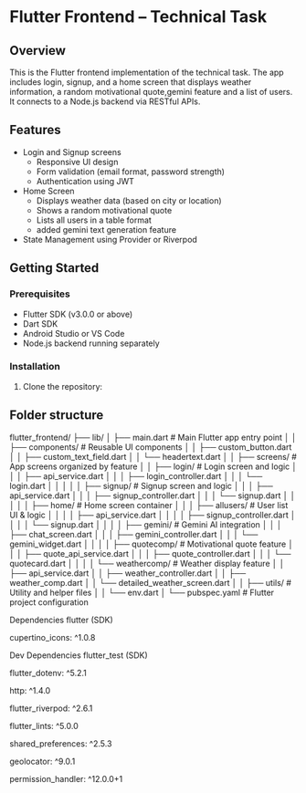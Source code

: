 # Flutter Frontend – Technical Task

## Overview

This is the Flutter frontend implementation of the technical task. The app includes login, signup, and a home screen that displays weather information, a random motivational quote,gemini feature and a list of users. It connects to a Node.js backend via RESTful APIs.

## Features

- Login and Signup screens
  - Responsive UI design
  - Form validation (email format, password strength)
  - Authentication using JWT
- Home Screen
  - Displays weather data (based on city or location)
  - Shows a random motivational quote
  - Lists all users in a table format
  - added gemini text generation feature
- State Management using Provider or Riverpod

## Getting Started

### Prerequisites

- Flutter SDK (v3.0.0 or above)
- Dart SDK
- Android Studio or VS Code
- Node.js backend running separately

### Installation

1. Clone the repository:

## Folder structure
flutter_frontend/
├── lib/
│   ├── main.dart                     # Main Flutter app entry point
│
│   ├── components/                   # Reusable UI components
│   │   ├── custom_button.dart
│   │   ├── custom_text_field.dart
│   │   └── headertext.dart
│
│   ├── screens/                      # App screens organized by feature
│   │   ├── login/                    # Login screen and logic
│   │   │   ├── api_service.dart
│   │   │   ├── login_controller.dart
│   │   │   └── login.dart
│   │   │
│   │   ├── signup/                   # Signup screen and logic
│   │   │   ├── api_service.dart
│   │   │   ├── signup_controller.dart
│   │   │   └── signup.dart
│   │   │
│   │   ├── home/                     # Home screen container
│   │   │   ├── allusers/             # User list UI & logic
│   │   │   │   ├── api_service.dart
│   │   │   │   ├── signup_controller.dart
│   │   │   │   └── signup.dart
│   │
│   │   ├── gemini/                   # Gemini AI integration
│   │   │   ├── chat_screen.dart
│   │   │   ├── gemini_controller.dart
│   │   │   └── gemini_widget.dart
│   │
│   │   ├── quotecomp/                # Motivational quote feature
│   │   │   ├── quote_api_service.dart
│   │   │   ├── quote_controller.dart
│   │   │   └── quotecard.dart
│   │
│   │   └── weathercomp/              # Weather display feature
│   │       ├── api_service.dart
│   │       ├── weather_controller.dart
│   │       ├── weather_comp.dart
│   │       └── detailed_weather_screen.dart
│
│   ├── utils/                        # Utility and helper files
│   │   └── env.dart
│
└── pubspec.yaml                      # Flutter project configuration


Dependencies
flutter (SDK)

cupertino_icons: ^1.0.8

Dev Dependencies
flutter_test (SDK)

flutter_dotenv: ^5.2.1

http: ^1.4.0

flutter_riverpod: ^2.6.1

flutter_lints: ^5.0.0

shared_preferences: ^2.5.3

geolocator: ^9.0.1

permission_handler: ^12.0.0+1
